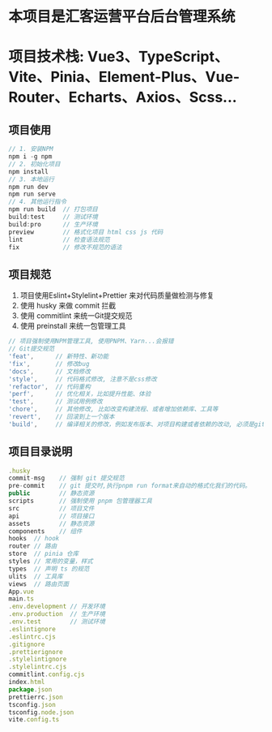 # 本项目是汇客运营平台后台管理系统

# 项目技术栈: Vue3、TypeScript、Vite、Pinia、Element-Plus、Vue-Router、Echarts、Axios、Scss...

## 项目使用

```js
// 1. 安装NPM
npm i -g npm
// 2. 初始化项目
npm install
// 3. 本地运行
npm run dev
npm run serve
// 4. 其他运行指令
npm run build  // 打包项目
build:test     // 测试环境
build:pro      // 生产环境
preview        // 格式化项目 html css js 代码
lint           // 检查语法规范
fix            // 修改不规范的语法
```

##  项目规范

1. 项目使用Eslint+Stylelint+Prettier 来对代码质量做检测与修复
2. 使用 husky 来做 commit 拦截
3. 使用 commitlint 来统一Git提交规范
4. 使用 preinstall 来统一包管理工具

```js
// 项目强制使用NPM管理工具, 使用PNPM、Yarn...会报错
// Git提交规范
'feat',      // 新特性、新功能
'fix',       // 修改bug
'docs',      // 文档修改
'style',     // 代码格式修改, 注意不是css修改
'refactor',  // 代码重构
'perf',      // 优化相关，比如提升性能、体验
'test',      // 测试用例修改
'chore',     // 其他修改, 比如改变构建流程、或者增加依赖库、工具等
'revert',    // 回滚到上一个版本
'build',     // 编译相关的修改，例如发布版本、对项目构建或者依赖的改动, 必须是git commit -m 'fix: xxx' 符合类型的才可以, 并且冒号后面是需要空一格的, 运行Git提交代码时会自动格式化代码
```

## 项目目录说明

```js
.husky
commit-msg    // 强制 git 提交规范
pre-commit    // git 提交时,执行pnpm run format来自动的格式化我们的代码。
public        // 静态资源
scripts       // 强制使用 pnpm 包管理器工具
src           // 项目文件
api           // 项目接口
assets        // 静态资源
components    // 组件
hooks  // hook
router // 路由
store  // pinia 仓库
styles // 常用的变量，样式
types  // 声明 ts 的规范
ulits  // 工具库
views  // 路由页面
App.vue
main.ts
.env.development // 开发环境
.env.production  // 生产环境
.env.test        // 测试环境
.eslintignore
.eslintrc.cjs
.gitignore
.prettierignore
.stylelintignore
.stylelintrc.cjs
commitlint.config.cjs
index.html
package.json
prettierrc.json
tsconfig.json
tsconfig.node.json
vite.config.ts
```

